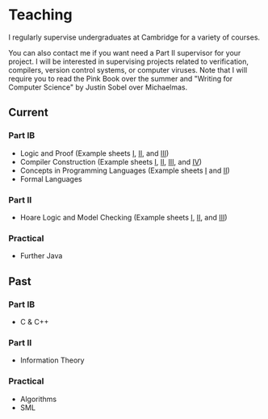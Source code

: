 # Teaching

I regularly supervise undergraduates at Cambridge for a variety of courses.

You can also contact me if you want need a Part II supervisor for your project.
I will be interested in supervising projects related to verification, compilers,
version control systems, or computer viruses. Note that I will require you to
read the Pink Book over the summer and "Writing for Computer Science" by Justin
Sobel over Michaelmas.

## Current

### Part IB

 - Logic and Proof (Example sheets
   [I](example-sheets/Logic-and-Proof-I.html),
   [II](example-sheets/Logic-and-Proof-II.html), and
   [III](example-sheets/Logic-and-Proof-III.html))
 - Compiler Construction (Example sheets
   [I](example-sheets/Compiler-Construction-I.html),
   [II](example-sheets/Compiler-Construction-II.html),
   [III](example-sheets/Compiler-Construction-III.html), and
   [IV](example-sheets/Compiler-Construction-IV.html))
 - Concepts in Programming Languages (Example sheets
   [I](example-sheets/Concepts-in-Programming-Languages-I.html) and
   [II](example-sheets/Concepts-in-Programming-Languages-II.html))
 - Formal Languages

### Part II
 - Hoare Logic and Model Checking (Example sheets
   [I](example-sheets/Hoare-Logic-and-Model-Checking-I.html),
   [II](example-sheets/Hoare-Logic-and-Model-Checking-II.html), and
   [III](example-sheets/Hoare-Logic-and-Model-Checking-III.html))

### Practical
 - Further Java

## Past

### Part IB
 - C \& C++

### Part II
 - Information Theory

### Practical
 - Algorithms
 - SML
